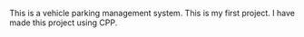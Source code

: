 This is a vehicle parking management system. This is my first project. I have made this project using CPP.
